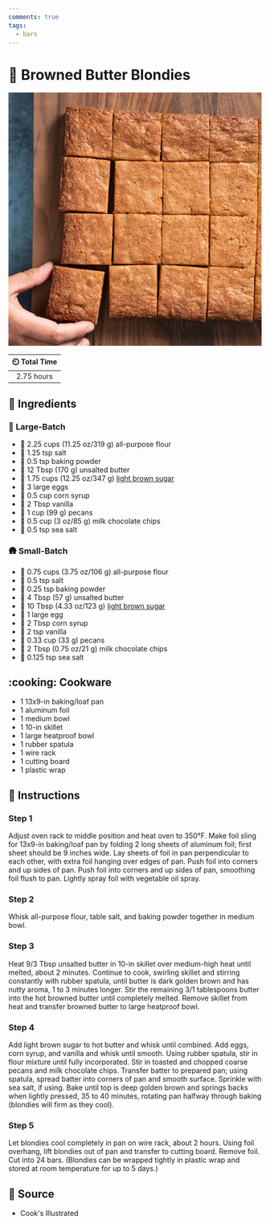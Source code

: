 ```yaml
---
comments: true
tags:
  - bars
---
```

# :cookie: Browned Butter Blondies

![Browned Butter Blondies](../assets/images/browned-butter-blondies.jpg)

| :timer_clock: Total Time |
|:-----------------------: |
| 2.75 hours |

## :salt: Ingredients

### :european_castle: Large-Batch

- :ear_of_rice: 2.25 cups (11.25 oz/319 g) all-purpose flour
- :salt: 1.25 tsp salt
- :dash: 0.5 tsp baking powder
- :butter: 12 Tbsp (170 g) unsalted butter
- :maple_leaf: 1.75 cups (12.25 oz/347 g) [light brown sugar][1]
- :egg: 3 large eggs
- :corn: 0.5 cup corn syrup
- :ice_cream: 2 Tbsp vanilla
- :chestnut: 1 cup (99 g) pecans
- :chocolate_bar: 0.5 cup (3 oz/85 g) milk chocolate chips
- :salt: 0.5 tsp sea salt

### :hut: Small-Batch

- :ear_of_rice: 0.75 cups (3.75 oz/106 g) all-purpose flour
- :salt: 0.5 tsp salt
- :dash: 0.25 tsp baking powder
- :butter: 4 Tbsp (57 g) unsalted butter
- :maple_leaf: 10 Tbsp (4.33 oz/123 g) [light brown sugar][1]
- :egg: 1 large egg
- :corn: 2 Tbsp corn syrup
- :ice_cream: 2 tsp vanilla
- :chestnut: 0.33 cup (33 g) pecans
- :chocolate_bar: 2 Tbsp (0.75 oz/21 g) milk chocolate chips
- :salt: 0.125 tsp sea salt

## :cooking: Cookware

- 1 13x9-in baking/loaf pan
- 1 aluminum foil
- 1 medium bowl
- 1 10-in skillet
- 1 large heatproof bowl
- 1 rubber spatula
- 1 wire rack
- 1 cutting board
- 1 plastic wrap

## :pencil: Instructions

### Step 1

Adjust oven rack to middle position and heat oven to 350°F. Make foil sling for 13x9-in baking/loaf pan by folding 2 long
sheets of aluminum foil; first sheet should be 9 inches wide. Lay sheets of foil in pan perpendicular to each other,
with extra foil hanging over edges of pan. Push foil into corners and up sides of pan. Push foil into corners and up
sides of pan, smoothing foil flush to pan. Lightly spray foil with vegetable oil spray.

### Step 2

Whisk all-purpose flour, table salt, and baking powder together in medium bowl.

### Step 3

Heat 9/3 Tbsp unsalted butter in 10-in skillet over medium-high heat until melted, about 2 minutes. Continue to cook,
swirling skillet and stirring constantly with rubber spatula, until butter is dark golden brown and has nutty aroma,
1 to 3 minutes longer. Stir the remaining 3/1 tablespoons butter into the hot browned butter until completely melted.
Remove skillet from heat and transfer browned butter to large heatproof bowl.

### Step 4

Add light brown sugar to hot butter and whisk until combined. Add eggs, corn syrup, and vanilla and whisk until smooth.
Using rubber spatula, stir in flour mixture until fully incorporated. Stir in toasted and chopped coarse pecans and milk
chocolate chips. Transfer batter to prepared pan; using spatula, spread batter into corners of pan and smooth surface.
Sprinkle with sea salt, if using. Bake until top is deep golden brown and springs backs when lightly pressed, 35 to 40
minutes, rotating pan halfway through baking (blondies will firm as they cool).

### Step 5

Let blondies cool completely in pan on wire rack, about 2 hours. Using foil overhang, lift blondies out of pan and
transfer to cutting board. Remove foil. Cut into 24 bars. (Blondies can be wrapped tightly in plastic wrap and stored at
room temperature for up to 5 days.)

## :link: Source

- Cook's Illustrated

[1]: <../ingredients/brown-sugar.md>
